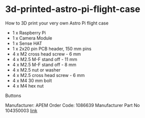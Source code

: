 # 3d-printed-astro-pi-flight-case
How to 3D print your very own Astro Pi flight case

- 1 x Raspberry Pi
- 1 x Camera Module
- 1 x Sense HAT
- 1 x 2x20 pin PCB header, 150 mm pins
- 4 x M2 cross head screw - 6 mm
- 4 x M2.5 M-F stand off - 11 mm
- 4 x M2.5 M-F stand off - 8 mm
- 4 x M2.5 nut or washer
- 4 x M2.5 cross head screw - 6 mm
- 4 x M4 30 mm bolt
- 4 x M4 hex nut

Buttons

Manufacturer: APEM
Order Code: 1086639
Manufacturer Part No 104350003 [link](http://uk.farnell.com/apem/104350003/switch-spdt-3a-24vdc-tht/dp/1086639)
